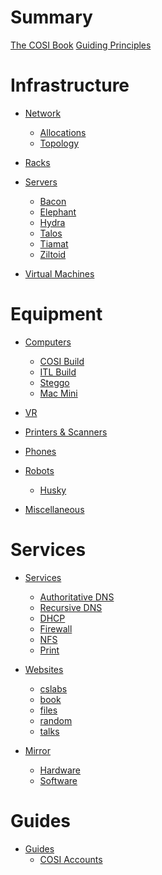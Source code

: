 # Summary

[The COSI Book](./the_cosi_book.md)
[Guiding Principles](./guiding_principles.md)

# Infrastructure

- [Network](./infrastructure/network/index.md)
    - [Allocations](./infrastructure/network/ip_allocations.md)
    - [Topology]()

- [Racks](./infrastructure/racks.md)

- [Servers](./infrastructure/servers/index.md)
    - [Bacon]()
    - [Elephant](./infrastructure/servers/elephant.md)
    - [Hydra](./infrastructure/servers/hydra.md)
    - [Talos](./infrastructure/servers/talos.md)
    - [Tiamat](./infrastructure/servers/tiamat.md)
    - [Ziltoid](./infrastructure/servers/ziltoid.md)

- [Virtual Machines](./infrastructure/vms.md)

# Equipment

- [Computers]()
    - [COSI Build]()
    - [ITL Build]()
    - [Steggo]()
    - [Mac Mini]()

- [VR]()

- [Printers & Scanners]()

- [Phones]()

- [Robots]()
    - [Husky]()

- [Miscellaneous]()

# Services

- [Services]()
    - [Authoritative DNS](./services/authoritative_dns.md)
    - [Recursive DNS](./services/recursive_dns.md)
    - [DHCP](./services/dhcp.md)
    - [Firewall](./services/firewall.md)
    - [NFS]()
    - [Print](./services/print.md)

- [Websites]()
    - [cslabs]()
    - [book]()
    - [files]()
    - [random]()
    - [talks]()

- [Mirror](./mirror/introduction.md)
    - [Hardware]()
    - [Software]()

# Guides 

- [Guides]() 
    - [COSI Accounts](./guides/cosi_accounts.md)

